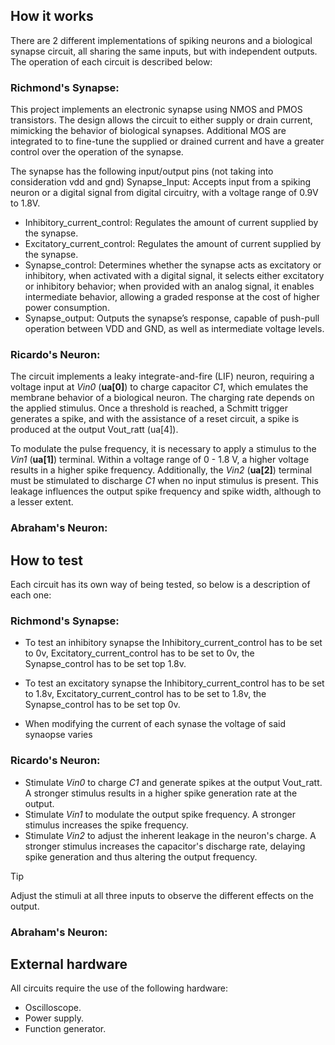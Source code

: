 <!---

This file is used to generate your project datasheet. Please fill in the information below and delete any unused
sections.

You can also include images in this folder and reference them in the markdown. Each image must be less than
512 kb in size, and the combined size of all images must be less than 1 MB.
-->

## How it works

There are 2 different implementations of spiking neurons and a biological synapse circuit, all sharing the same inputs, but with independent outputs. The operation of each circuit is described below:

### Richmond's Synapse:
This project implements an electronic synapse using NMOS and PMOS transistors. The design allows the circuit to either supply or drain current, mimicking the behavior of biological synapses. Additional MOS are integrated to to fine-tune the supplied or drained current and have a greater control over the operation of the synapse.

The synapse has the following input/output pins (not taking into consideration vdd and gnd)
Synapse_Input: Accepts input from a spiking neuron or a digital signal from digital circuitry, with a voltage range of 0.9V to 1.8V.
- Inhibitory_current_control: Regulates the amount of current supplied by the synapse.
- Excitatory_current_control: Regulates the amount of current supplied by the synapse.
- Synapse_control: Determines whether the synapse acts as excitatory or inhibitory, when activated with a digital signal, it selects either excitatory or inhibitory behavior; when provided with an analog signal, it enables intermediate behavior, allowing a graded response at the cost of higher power consumption.
- Synapse_output: Outputs the synapse’s response, capable of push-pull operation between VDD and GND, as well as intermediate voltage levels.

### Ricardo's Neuron:
The circuit implements a leaky integrate-and-fire (LIF) neuron, requiring a voltage input at *Vin0* (**ua[0]**) to charge capacitor *C1*, which emulates the membrane behavior of a biological neuron. The charging rate depends on the applied stimulus. Once a threshold is reached, a Schmitt trigger generates a spike, and with the assistance of a reset circuit, a spike is produced at the output Vout_ratt (ua[4]).

To modulate the pulse frequency, it is necessary to apply a stimulus to the *Vin1* (**ua[1]**) terminal. Within a voltage range of 0 - 1.8 V, a higher voltage results in a higher spike frequency. Additionally, the *Vin2* (**ua[2]**) terminal must be stimulated to discharge *C1* when no input stimulus is present. This leakage influences the output spike frequency and spike width, although to a lesser extent.

### Abraham's Neuron:

## How to test

Each circuit has its own way of being tested, so below is a description of each one:

### Richmond's Synapse:
- To test an inhibitory synapse the Inhibitory_current_control has to be set to 0v, Excitatory_current_control has to be set to 0v, the Synapse_control has to be set top 1.8v.

- To test an excitatory synapse the Inhibitory_current_control has to be set to 1.8v, Excitatory_current_control has to be set to 1.8v, the Synapse_control has to be set top 0v.

- When modifying the current of each synase the voltage of said synaopse varies 

### Ricardo's Neuron:
- Stimulate *Vin0* to charge *C1* and generate spikes at the output Vout_ratt. A stronger stimulus results in a higher spike generation rate at the output.
- Stimulate *Vin1* to modulate the output spike frequency. A stronger stimulus increases the spike frequency.
- Stimulate *Vin2* to adjust the inherent leakage in the neuron's charge. A stronger stimulus increases the capacitor's discharge rate, delaying spike generation and thus altering the output frequency.
>[!TIP]
>
>Adjust the stimuli at all three inputs to observe the different effects on the output.

### Abraham's Neuron:

## External hardware

All circuits require the use of the following hardware:
- Oscilloscope.
- Power supply.
- Function generator.
